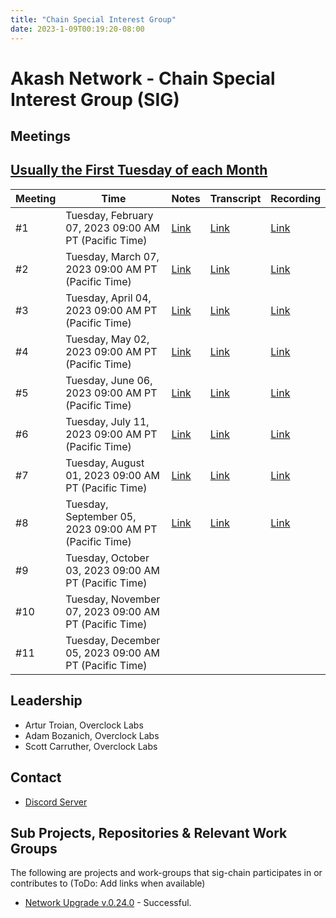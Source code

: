 ```yaml
---
title: "Chain Special Interest Group"
date: 2023-1-09T00:19:20-08:00
---
```


# Akash Network - Chain Special Interest Group (SIG)


## Meetings

## [Usually the First Tuesday of each Month](https://calendar.google.com/calendar/u/0?cid=Y18yNWU1ZTM3NDhlNGM0YWI3YTU1ZjQxZmJjNWViZWJjYzBhMDNiNDBmYjAyODc4NWYxNDE1OWJmYWViZWExMmUyQGdyb3VwLmNhbGVuZGFyLmdvb2dsZS5jb20)


| Meeting | Time | Notes | Transcript | Recording
| --- | --- | --- | --- | --- |
| #1 | Tuesday, February 07, 2023 09:00 AM PT (Pacific Time) | [Link](https://github.com/akash-network/community/blob/main/sig-chain/meetings/001-2023-02-08.md) | [Link](https://github.com/akash-network/community/blob/main/sig-chain/meetings/001-2023-02-08.md#transcript) | [Link](https://syav3u2trpuey4ercatgjmfetbsgauto4l6dweuzzeakfcfss5hq.arweave.net/lgFd01OL6ExwkRAmZLCkmGRgUm7i_DsSmckAooiyl08)
| #2 | Tuesday, March 07, 2023 09:00 AM PT (Pacific Time) | [Link](https://github.com/akash-network/community/blob/main/sig-chain/meetings/002-2023-03-07.md) | [Link](https://github.com/akash-network/community/blob/main/sig-chain/meetings/002-2023-03-07.md#transcript) | [Link](https://bnh5kltqeq2lawpenq3kdfi36yt4djl7gnsflaxset6d5jiucouq.arweave.net/C0_VLnAkNLBZ5Gw2oZUb9ifBpX8zZFWC8iT8PqUUE6k)
| #3 | Tuesday, April 04, 2023 09:00 AM PT (Pacific Time) | [Link](https://github.com/akash-network/community/blob/main/sig-chain/meetings/003-2023-04-04.md) | [Link](https://github.com/akash-network/community/blob/main/sig-chain/meetings/003-2023-04-04.md#transcript) | [Link](https://rtk5di5v7ki4rrepzufg5xvx7oakcpukzclwamohbfxn5kcgy3vq.arweave.net/jNXRo7X6kcjEj80Kbt63-4ChPorIl2Axxwlu3qhGxus)
| #4 | Tuesday, May 02, 2023 09:00 AM PT (Pacific Time) | [Link](https://github.com/akash-network/community/blob/main/sig-chain/meetings/004-2023-05-02.md)  | [Link](https://github.com/akash-network/community/blob/main/sig-chain/meetings/004-2023-05-02.md#transcript) | [Link](https://ilt2quvvl4fkghho2kegz6q7vjpgza5dttrdrvswm6v5isdpsoeq.arweave.net/QueoUrVfCqMc7tKIbPofql5sg6Oc4jjWVmer1Ehvk4k)
| #5 | Tuesday, June 06, 2023 09:00 AM PT (Pacific Time) |[Link](https://github.com/akash-network/community/blob/main/sig-chain/meetings/004-2023-05-02.md)  |[Link](https://github.com/akash-network/community/blob/main/sig-chain/meetings/004-2023-05-02.md#transcript) | [Link](https://ilt2quvvl4fkghho2kegz6q7vjpgza5dttrdrvswm6v5isdpsoeq.arweave.net/QueoUrVfCqMc7tKIbPofql5sg6Oc4jjWVmer1Ehvk4k)
| #6 | Tuesday, July 11, 2023 09:00 AM PT (Pacific Time) |[Link](https://github.com/akash-network/community/blob/main/sig-chain/meetings/006-2023-07-11.md)  |[Link](https://github.com/akash-network/community/blob/main/sig-chain/meetings/006-2023-07-11.md#transcript) | [Link](https://sxisediwxnr2rnn2kq4dte3bkw2p7fsbg5h2fuc3tsrgimbgnfkq.arweave.net/ldEiDRa7Y6i1ulQ4OZNhVbT_lkE3T6LQW5yiZDAmaVU)
| #7 | Tuesday, August 01, 2023 09:00 AM PT (Pacific Time) |[Link](https://github.com/akash-network/community/blob/main/sig-chain/meetings/007-2023-08-01.md)  |[Link](https://github.com/akash-network/community/blob/main/sig-chain/meetings/007-2023-08-01.md#transcript) |[Link](https://ublt6v3ytezl3kaq6ygiaz2zk52wxhmp7khokzmiy2ufgjheanpa.arweave.net/oFc_V3iZMr2oEPYMgGdZV3VrnY_6juVliMaoUyTkA14)
| #8 | Tuesday, September 05, 2023 09:00 AM PT (Pacific Time) |[Link](https://github.com/akash-network/community/blob/main/sig-chain/meetings/008-2023-09-05.md)  |[Link](https://github.com/akash-network/community/blob/main/sig-chain/meetings/008-2023-09-05.md#transcript) |[Link](https://r67rmtmtcv66e7edkvshs42dzkzhk46xpknlhrtrvzwkvdm464ja.arweave.net/j78WTZMVfeJ8g1VkeXNDyrJ1c9d6mrPGca5sqo2c9xI)
| #9 | Tuesday, October 03, 2023 09:00 AM PT (Pacific Time) |  | | 
| #10 | Tuesday, November 07, 2023 09:00 AM PT (Pacific Time) |  | | 
| #11| Tuesday, December 05, 2023 09:00 AM PT (Pacific Time) |  | | 

## Leadership

- Artur Troian, Overclock Labs
- Adam Bozanich, Overclock Labs
- Scott Carruther, Overclock Labs

## Contact

- [Discord Server](https://discord.com/channels/747885925232672829/1062751164065665114/1072560907831484487)


## Sub Projects, Repositories & Relevant Work Groups

The following are projects and work-groups that sig-chain participates in or contributes to (ToDo: Add links when available)

- [Network Upgrade v.0.24.0](https://github.com/akash-network/support/issues/73) - Successful.

